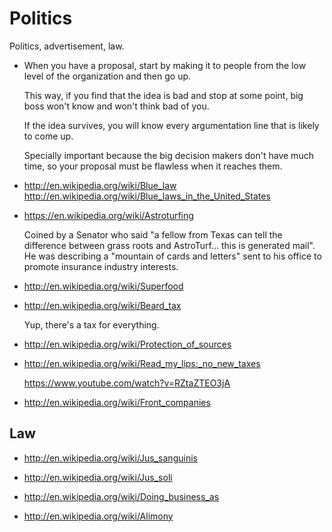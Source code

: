 # Politics

Politics, advertisement, law.

-   When you have a proposal, start by making it to people from the low level of the organization and then go up.

    This way, if you find that the idea is bad and stop at some point, big boss won't know and won't think bad of you.

    If the idea survives, you will know every argumentation line that is likely to come up.

    Specially important because the big decision makers don't have much time, so your proposal must be flawless when it reaches them.

-   <http://en.wikipedia.org/wiki/Blue_law>
    <http://en.wikipedia.org/wiki/Blue_laws_in_the_United_States>

-   <https://en.wikipedia.org/wiki/Astroturfing>

    Coined by a Senator who said "a fellow from Texas can tell the difference between grass roots and AstroTurf... this is generated mail". He was describing a "mountain of cards and letters" sent to his office to promote insurance industry interests.

-   <http://en.wikipedia.org/wiki/Superfood>

-   <http://en.wikipedia.org/wiki/Beard_tax>

    Yup, there's a tax for everything.

-   <http://en.wikipedia.org/wiki/Protection_of_sources>

-   <http://en.wikipedia.org/wiki/Read_my_lips:_no_new_taxes>

    <https://www.youtube.com/watch?v=RZtaZTEO3jA>

-   <http://en.wikipedia.org/wiki/Front_companies>

## Law

-   <http://en.wikipedia.org/wiki/Jus_sanguinis>

-   <http://en.wikipedia.org/wiki/Jus_soli>

-   <http://en.wikipedia.org/wiki/Doing_business_as>

-   <http://en.wikipedia.org/wiki/Alimony>
